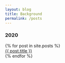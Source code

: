```yaml
---
layout: blog
title: Background
permalink: /posts
---
```


<!-- Write the Post page here -->
<div class="main">
<div class="post-wrap archive">
    <h3>2020</h3>
    {% for post in site.posts %}
    <article class="archive-item"><a class="archive-item-link" href="{{ post.url }}">{{ post.title }}</a>

    
</article>
    {% endfor %}
</div>
</div>